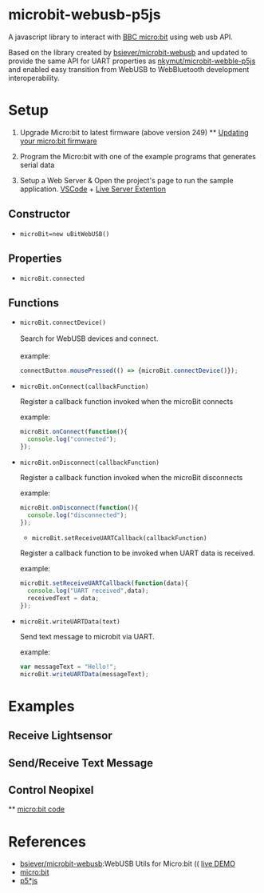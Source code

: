 # microbit-webusb-p5js
A javascript library to interact with [BBC micro:bit](http://microbit.org/) using web usb API.

Based on the library created by [bsiever/microbit-webusb](https://github.com/bsiever/microbit-webusb) and updated to provide the same API for UART properties as [nkymut/microbit-webble-p5js](https://github.com/nkymut/microbit-webble-p5js) and enabled easy transition from WebUSB to WebBluetooth  development interoperability.

# Setup

1. Upgrade Micro:bit to latest firmware (above version 249) 
** [Updating your micro:bit firmware](https://microbit.org/guide/firmware/)

2. Program the Micro:bit with one of the example programs that generates serial data
3. Setup a Web Server & Open the project's page to run the sample application.
   [VSCode](https://code.visualstudio.com/) + [Live Server Extention](https://marketplace.visualstudio.com/items?itemName=ritwickdey.LiveServer)


## Constructor

- `microBit=new uBitWebUSB()`


## Properties

- `microBit.connected`

## Functions


- `microBit.connectDevice()`

  Search for WebUSB devices and connect.
　<br><br>example:
  ```javascript
  connectButton.mousePressed(() => {microBit.connectDevice()});
  ```

- `microBit.onConnect(callbackFunction)`

  Register a callback function invoked when the microBit connects

  example:
  ```js
  microBit.onConnect(function(){
    console.log("connected");
  });
  ```

- `microBit.onDisconnect(callbackFunction)`

  Register a callback function invoked when the microBit disconnects

  example:
  ```js
  microBit.onDisconnect(function(){
    console.log("disconnected");
  });
  ```

  - `microBit.setReceiveUARTCallback(callbackFunction)`

  Register a callback function to be invoked when UART data is received.

  example:
  ```js
  microBit.setReceiveUARTCallback(function(data){
    console.log("UART received",data);
    receivedText = data;
  });
  ```

- `microBit.writeUARTData(text)`
  
  Send text message to microbit via UART.

  example:
  ```js
  var messageText = "Hello!";
  microBit.writeUARTData(messageText);
  ```

# Examples

## Receive Lightsensor

## Send/Receive Text Message


## Control Neopixel

<!-- ** [p5*js code](https://editor.p5js.org/didny/sketches/cTFjpyKd) -->

** [micro:bit code](https://makecode.microbit.org/_c5iHFsERyPhr)


# References 

* [bsiever/microbit-webusb](https://github.com/bsiever/microbit-webusb):WebUSB Utils for Micro:bit (( [live DEMO](https://bsiever.github.io/microbit-webusb/)
* [micro:bit](https://microbit.org/)
* [p5*js](https://p5js.org/)

